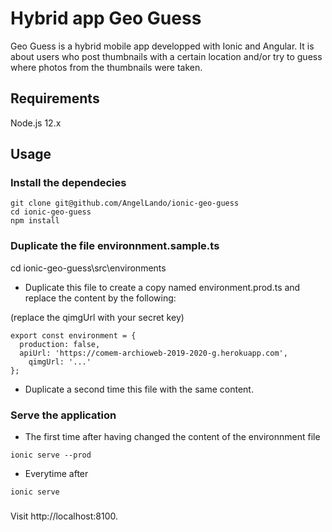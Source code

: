 # Hybrid app Geo Guess
Geo Guess is a hybrid mobile app developped with Ionic and Angular. It is about users who post thumbnails with a certain location and/or try to guess where photos from the thumbnails were taken.


## Requirements
Node.js 12.x

## Usage

### Install the dependecies
```
git clone git@github.com/AngelLando/ionic-geo-guess
cd ionic-geo-guess
npm install

```

### Duplicate the file environnment.sample.ts

cd ionic-geo-guess\src\environments

* Duplicate this file to create a copy named environment.prod.ts and replace the content by the following:

(replace the qimgUrl with your secret key)

```
export const environment = {
  production: false,
  apiUrl: 'https://comem-archioweb-2019-2020-g.herokuapp.com',
    qimgUrl: '...'
};
```

* Duplicate a second time this file with the same content.


### Serve the application
* The first time after having changed the content of the environnment file

```
ionic serve --prod
```

* Everytime after

```
ionic serve
```

### 


Visit http://localhost:8100.